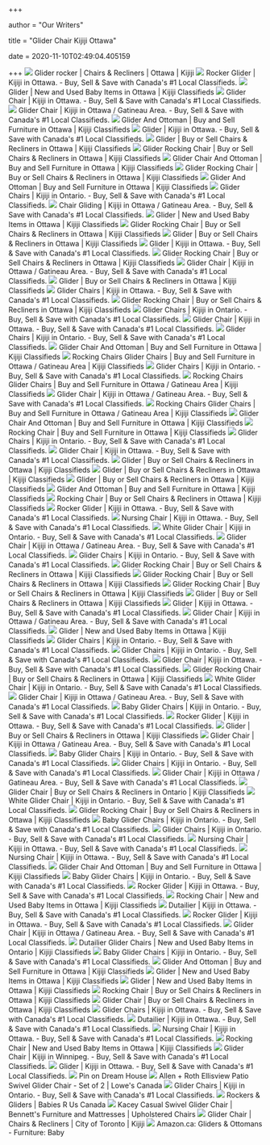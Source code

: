 +++
        
author = "Our Writers"
        
title = "Glider Chair Kijiji Ottawa"
        
date = 2020-11-10T02:49:04.405159
        
+++
[ ![](https://i.ebayimg.com/00/s/MTYwMFgxMjAw/z/odsAAOSwkHJfqEPf/$_27.JPG)](https://i.ebayimg.com/00/s/MTYwMFgxMjAw/z/odsAAOSwkHJfqEPf/$_27.JPG) Glider rocker | Chairs & Recliners | Ottawa | Kijiji
[ ![](https://i.ebayimg.com/images/g/MIYAAOSw8WVfmJ10/s-l200.jpg)](https://i.ebayimg.com/images/g/MIYAAOSw8WVfmJ10/s-l200.jpg) Rocker Glider | Kijiji in Ottawa. - Buy, Sell & Save with Canada's #1 Local  Classifieds.
[ ![](https://i.ebayimg.com/images/g/eSAAAOSwpnRe1oJb/s-l200.jpg)](https://i.ebayimg.com/images/g/eSAAAOSwpnRe1oJb/s-l200.jpg) Glider | New and Used Baby Items in Ottawa | Kijiji Classifieds
[ ![](https://i.ebayimg.com/images/g/3AEAAOSwCl9fhLT0/s-l200.jpg)](https://i.ebayimg.com/images/g/3AEAAOSwCl9fhLT0/s-l200.jpg) Glider Chair | Kijiji in Ottawa. - Buy, Sell & Save with Canada's #1 Local  Classifieds.
[ ![](https://i.ebayimg.com/images/g/4u4AAOSwHoFeyVha/s-l200.jpg)](https://i.ebayimg.com/images/g/4u4AAOSwHoFeyVha/s-l200.jpg) Glider Chair | Kijiji in Ottawa / Gatineau Area. - Buy, Sell & Save with  Canada's #1 Local Classifieds.
[ ![](https://i.ebayimg.com/images/g/PjgAAOSwN5hfnVbK/s-l200.jpg)](https://i.ebayimg.com/images/g/PjgAAOSwN5hfnVbK/s-l200.jpg) Glider And Ottoman | Buy and Sell Furniture in Ottawa | Kijiji Classifieds
[ ![](https://i.ebayimg.com/images/g/ysoAAOSwDphfoc49/s-l200.jpg)](https://i.ebayimg.com/images/g/ysoAAOSwDphfoc49/s-l200.jpg) Glider | Kijiji in Ottawa. - Buy, Sell & Save with Canada's #1 Local  Classifieds.
[ ![](https://i.ebayimg.com/images/g/4O0AAOSwrCVfkaYO/s-l200.jpg)](https://i.ebayimg.com/images/g/4O0AAOSwrCVfkaYO/s-l200.jpg) Glider | Buy or Sell Chairs & Recliners in Ottawa | Kijiji Classifieds
[ ![](https://i.ebayimg.com/images/g/72QAAOSwzCBfJbhp/s-l200.jpg)](https://i.ebayimg.com/images/g/72QAAOSwzCBfJbhp/s-l200.jpg) Glider Rocking Chair | Buy or Sell Chairs & Recliners in Ottawa | Kijiji  Classifieds
[ ![](https://i.ebayimg.com/00/s/NjAwWDgwMA==/z/LS8AAOSwY8tdlo1M/$_35.JPG)](https://i.ebayimg.com/00/s/NjAwWDgwMA==/z/LS8AAOSwY8tdlo1M/$_35.JPG) Glider Chair And Ottoman | Buy and Sell Furniture in Ottawa | Kijiji  Classifieds
[ ![](https://i.ebayimg.com/images/g/xcUAAOSwBCtfUxWk/s-l200.jpg)](https://i.ebayimg.com/images/g/xcUAAOSwBCtfUxWk/s-l200.jpg) Glider Rocking Chair | Buy or Sell Chairs & Recliners in Ottawa | Kijiji  Classifieds
[ ![](https://i.ebayimg.com/images/g/rpUAAOSwl69e~3PP/s-l200.jpg)](https://i.ebayimg.com/images/g/rpUAAOSwl69e~3PP/s-l200.jpg) Glider And Ottoman | Buy and Sell Furniture in Ottawa | Kijiji Classifieds
[ ![](https://i.ebayimg.com/images/g/jJ8AAOSwvdJfnwMA/s-l200.jpg)](https://i.ebayimg.com/images/g/jJ8AAOSwvdJfnwMA/s-l200.jpg) Glider Chairs | Kijiji in Ontario. - Buy, Sell & Save with Canada's #1  Local Classifieds.
[ ![](https://i.ebayimg.com/00/s/ODAwWDYwMA==/z/fygAAOSwHfxd2y-Z/$_35.PNG)](https://i.ebayimg.com/00/s/ODAwWDYwMA==/z/fygAAOSwHfxd2y-Z/$_35.PNG) Chair Gliding | Kijiji in Ottawa / Gatineau Area. - Buy, Sell & Save with  Canada's #1 Local Classifieds.
[ ![](https://i.ebayimg.com/images/g/imgAAOSwG2RfQURL/s-l200.jpg)](https://i.ebayimg.com/images/g/imgAAOSwG2RfQURL/s-l200.jpg) Glider | New and Used Baby Items in Ottawa | Kijiji Classifieds
[ ![](https://i.ebayimg.com/images/g/NooAAOSwGz9fPtnz/s-l200.jpg)](https://i.ebayimg.com/images/g/NooAAOSwGz9fPtnz/s-l200.jpg) Glider Rocking Chair | Buy or Sell Chairs & Recliners in Ottawa | Kijiji  Classifieds
[ ![](https://i.ebayimg.com/images/g/Tx8AAOSwz5tfjE3r/s-l200.jpg)](https://i.ebayimg.com/images/g/Tx8AAOSwz5tfjE3r/s-l200.jpg) Glider | Buy or Sell Chairs & Recliners in Ottawa | Kijiji Classifieds
[ ![](https://i.ebayimg.com/images/g/kSMAAOSwq1tflb9r/s-l200.jpg)](https://i.ebayimg.com/images/g/kSMAAOSwq1tflb9r/s-l200.jpg) Glider | Kijiji in Ottawa. - Buy, Sell & Save with Canada's #1 Local  Classifieds.
[ ![](https://i.ebayimg.com/images/g/LYcAAOSwUAVfHtCB/s-l200.jpg)](https://i.ebayimg.com/images/g/LYcAAOSwUAVfHtCB/s-l200.jpg) Glider Rocking Chair | Buy or Sell Chairs & Recliners in Ottawa | Kijiji  Classifieds
[ ![](https://i.ebayimg.com/images/g/f1EAAOSwy11ed7o4/s-l200.jpg)](https://i.ebayimg.com/images/g/f1EAAOSwy11ed7o4/s-l200.jpg) Glider Chair | Kijiji in Ottawa / Gatineau Area. - Buy, Sell & Save with  Canada's #1 Local Classifieds.
[ ![](https://i.ebayimg.com/images/g/8mwAAOSwyEhfi1Hn/s-l200.jpg)](https://i.ebayimg.com/images/g/8mwAAOSwyEhfi1Hn/s-l200.jpg) Glider | Buy or Sell Chairs & Recliners in Ottawa | Kijiji Classifieds
[ ![](https://i.ebayimg.com/images/g/vgYAAOSwHsNfaOp9/s-l200.jpg)](https://i.ebayimg.com/images/g/vgYAAOSwHsNfaOp9/s-l200.jpg) Glider Chairs | Kijiji in Ottawa. - Buy, Sell & Save with Canada's #1 Local  Classifieds.
[ ![](https://i.ebayimg.com/images/g/zDcAAOSwQF1fNzlL/s-l200.jpg)](https://i.ebayimg.com/images/g/zDcAAOSwQF1fNzlL/s-l200.jpg) Glider Rocking Chair | Buy or Sell Chairs & Recliners in Ottawa | Kijiji  Classifieds
[ ![](https://i.ebayimg.com/images/g/VbMAAOSw8q9eLjPy/s-l200.jpg)](https://i.ebayimg.com/images/g/VbMAAOSw8q9eLjPy/s-l200.jpg) Glider Chairs | Kijiji in Ontario. - Buy, Sell & Save with Canada's #1  Local Classifieds.
[ ![](https://i.ebayimg.com/images/g/PjgAAOSw2M9fd37l/s-l200.jpg)](https://i.ebayimg.com/images/g/PjgAAOSw2M9fd37l/s-l200.jpg) Glider Chair | Kijiji in Ottawa. - Buy, Sell & Save with Canada's #1 Local  Classifieds.
[ ![](https://i.ebayimg.com/images/g/ztIAAOSwUk5fnsca/s-l200.jpg)](https://i.ebayimg.com/images/g/ztIAAOSwUk5fnsca/s-l200.jpg) Glider Chairs | Kijiji in Ontario. - Buy, Sell & Save with Canada's #1  Local Classifieds.
[ ![](https://i.ebayimg.com/00/s/MTYwMFgxMjAx/z/zbcAAOSwTrZddTwm/$_35.JPG)](https://i.ebayimg.com/00/s/MTYwMFgxMjAx/z/zbcAAOSwTrZddTwm/$_35.JPG) Glider Chair And Ottoman | Buy and Sell Furniture in Ottawa | Kijiji  Classifieds
[ ![](https://i.ebayimg.com/images/g/bkgAAOSwAxdfOUE~/s-l200.jpg)](https://i.ebayimg.com/images/g/bkgAAOSwAxdfOUE~/s-l200.jpg) Rocking Chairs Glider Chairs | Buy and Sell Furniture in Ottawa / Gatineau  Area | Kijiji Classifieds
[ ![](https://i.ebayimg.com/images/g/0XMAAOSwVi9fnc7T/s-l200.jpg)](https://i.ebayimg.com/images/g/0XMAAOSwVi9fnc7T/s-l200.jpg) Glider Chairs | Kijiji in Ontario. - Buy, Sell & Save with Canada's #1  Local Classifieds.
[ ![](https://i.ebayimg.com/images/g/8VUAAOSw8RxfNaSa/s-l200.jpg)](https://i.ebayimg.com/images/g/8VUAAOSw8RxfNaSa/s-l200.jpg) Rocking Chairs Glider Chairs | Buy and Sell Furniture in Ottawa / Gatineau  Area | Kijiji Classifieds
[ ![](https://i.ebayimg.com/images/g/LqEAAOSwGTxeWdfA/s-l200.jpg)](https://i.ebayimg.com/images/g/LqEAAOSwGTxeWdfA/s-l200.jpg) Glider Chair | Kijiji in Ottawa / Gatineau Area. - Buy, Sell & Save with  Canada's #1 Local Classifieds.
[ ![](https://i.ebayimg.com/images/g/FRgAAOSw0E1fN-yS/s-l200.jpg)](https://i.ebayimg.com/images/g/FRgAAOSw0E1fN-yS/s-l200.jpg) Rocking Chairs Glider Chairs | Buy and Sell Furniture in Ottawa / Gatineau  Area | Kijiji Classifieds
[ ![](https://i.ebayimg.com/00/s/ODAwWDUzMw==/z/LxYAAOSwKAFdlU-E/$_35.JPG)](https://i.ebayimg.com/00/s/ODAwWDUzMw==/z/LxYAAOSwKAFdlU-E/$_35.JPG) Glider Chair And Ottoman | Buy and Sell Furniture in Ottawa | Kijiji  Classifieds
[ ![](https://i.ebayimg.com/images/g/h6YAAOSwdOxd6nh8/s-l200.jpg)](https://i.ebayimg.com/images/g/h6YAAOSwdOxd6nh8/s-l200.jpg) Rocking Chair | Buy and Sell Furniture in Ottawa | Kijiji Classifieds
[ ![](https://i.ebayimg.com/images/g/e4EAAOSwWkRfndGZ/s-l200.jpg)](https://i.ebayimg.com/images/g/e4EAAOSwWkRfndGZ/s-l200.jpg) Glider Chairs | Kijiji in Ontario. - Buy, Sell & Save with Canada's #1  Local Classifieds.
[ ![](https://i.ebayimg.com/images/g/PKsAAOSwRKRfdP~5/s-l200.jpg)](https://i.ebayimg.com/images/g/PKsAAOSwRKRfdP~5/s-l200.jpg) Glider Chair | Kijiji in Ottawa. - Buy, Sell & Save with Canada's #1 Local  Classifieds.
[ ![](https://i.ebayimg.com/images/g/x2gAAOSwN5hfnKis/s-l200.jpg)](https://i.ebayimg.com/images/g/x2gAAOSwN5hfnKis/s-l200.jpg) Glider | Buy or Sell Chairs & Recliners in Ottawa | Kijiji Classifieds
[ ![](https://i.ebayimg.com/images/g/Ul8AAOSwAmtfhIKm/s-l200.jpg)](https://i.ebayimg.com/images/g/Ul8AAOSwAmtfhIKm/s-l200.jpg) Glider | Buy or Sell Chairs & Recliners in Ottawa | Kijiji Classifieds
[ ![](https://i.ebayimg.com/images/g/tNcAAOSw1dNflDRi/s-l200.jpg)](https://i.ebayimg.com/images/g/tNcAAOSw1dNflDRi/s-l200.jpg) Glider | Buy or Sell Chairs & Recliners in Ottawa | Kijiji Classifieds
[ ![](https://i.ebayimg.com/images/g/8VMAAOSw8Itfheik/s-l200.jpg)](https://i.ebayimg.com/images/g/8VMAAOSw8Itfheik/s-l200.jpg) Glider And Ottoman | Buy and Sell Furniture in Ottawa | Kijiji Classifieds
[ ![](https://i.ebayimg.com/images/g/sb8AAOSwsLdfpuk4/s-l200.jpg)](https://i.ebayimg.com/images/g/sb8AAOSwsLdfpuk4/s-l200.jpg) Rocking Chair | Buy or Sell Chairs & Recliners in Ottawa | Kijiji  Classifieds
[ ![](https://i.ebayimg.com/images/g/bBYAAOSwLeNfJ0A~/s-l200.jpg)](https://i.ebayimg.com/images/g/bBYAAOSwLeNfJ0A~/s-l200.jpg) Rocker Glider | Kijiji in Ottawa. - Buy, Sell & Save with Canada's #1 Local  Classifieds.
[ ![](https://i.ebayimg.com/images/g/T2sAAOSwd8BeNZHi/s-l200.jpg)](https://i.ebayimg.com/images/g/T2sAAOSwd8BeNZHi/s-l200.jpg) Nursing Chair | Kijiji in Ottawa. - Buy, Sell & Save with Canada's #1 Local  Classifieds.
[ ![](https://i.ebayimg.com/images/g/sZMAAOSwaqFefpzK/s-l200.jpg)](https://i.ebayimg.com/images/g/sZMAAOSwaqFefpzK/s-l200.jpg) White Glider Chair | Kijiji in Ontario. - Buy, Sell & Save with Canada's #1  Local Classifieds.
[ ![](https://i.ebayimg.com/images/g/5H0AAOSwDcNeuW~m/s-l200.jpg)](https://i.ebayimg.com/images/g/5H0AAOSwDcNeuW~m/s-l200.jpg) Glider Chair | Kijiji in Ottawa / Gatineau Area. - Buy, Sell & Save with  Canada's #1 Local Classifieds.
[ ![](https://i.ebayimg.com/images/g/JfMAAOSwu7dfnwZ4/s-l200.jpg)](https://i.ebayimg.com/images/g/JfMAAOSwu7dfnwZ4/s-l200.jpg) Glider Chairs | Kijiji in Ontario. - Buy, Sell & Save with Canada's #1  Local Classifieds.
[ ![](https://i.ebayimg.com/images/g/-9AAAOSwwttfCkJI/s-l200.jpg)](https://i.ebayimg.com/images/g/-9AAAOSwwttfCkJI/s-l200.jpg) Glider Rocking Chair | Buy or Sell Chairs & Recliners in Ottawa | Kijiji  Classifieds
[ ![](https://i.ebayimg.com/images/g/9g0AAOSwu5BfGFlK/s-l200.jpg)](https://i.ebayimg.com/images/g/9g0AAOSwu5BfGFlK/s-l200.jpg) Glider Rocking Chair | Buy or Sell Chairs & Recliners in Ottawa | Kijiji  Classifieds
[ ![](https://i.ebayimg.com/images/g/BngAAOSwxxZe1yGB/s-l200.jpg)](https://i.ebayimg.com/images/g/BngAAOSwxxZe1yGB/s-l200.jpg) Glider Rocking Chair | Buy or Sell Chairs & Recliners in Ottawa | Kijiji  Classifieds
[ ![](https://i.ebayimg.com/images/g/8sgAAOSwZo5fhMpy/s-l200.jpg)](https://i.ebayimg.com/images/g/8sgAAOSwZo5fhMpy/s-l200.jpg) Glider | Buy or Sell Chairs & Recliners in Ottawa | Kijiji Classifieds
[ ![](https://i.ebayimg.com/00/s/NDAwWDQwMA==/z/eyMAAOSwW6hfo~yc/$_2.JPG)](https://i.ebayimg.com/00/s/NDAwWDQwMA==/z/eyMAAOSwW6hfo~yc/$_2.JPG) Glider | Kijiji in Ottawa. - Buy, Sell & Save with Canada's #1 Local  Classifieds.
[ ![](https://i.ebayimg.com/images/g/hzYAAOSwKAJenNJw/s-l200.jpg)](https://i.ebayimg.com/images/g/hzYAAOSwKAJenNJw/s-l200.jpg) Glider Chair | Kijiji in Ottawa / Gatineau Area. - Buy, Sell & Save with  Canada's #1 Local Classifieds.
[ ![](https://i.ebayimg.com/images/g/WZsAAOSw-RJfeiT5/s-l200.jpg)](https://i.ebayimg.com/images/g/WZsAAOSw-RJfeiT5/s-l200.jpg) Glider | New and Used Baby Items in Ottawa | Kijiji Classifieds
[ ![](https://i.ebayimg.com/images/g/FB8AAOSwMFhfnVTI/s-l200.jpg)](https://i.ebayimg.com/images/g/FB8AAOSwMFhfnVTI/s-l200.jpg) Glider Chairs | Kijiji in Ontario. - Buy, Sell & Save with Canada's #1  Local Classifieds.
[ ![](https://i.ebayimg.com/images/g/XSsAAOSwx8Nfnxna/s-l200.jpg)](https://i.ebayimg.com/images/g/XSsAAOSwx8Nfnxna/s-l200.jpg) Glider Chairs | Kijiji in Ontario. - Buy, Sell & Save with Canada's #1  Local Classifieds.
[ ![](https://i.ebayimg.com/images/g/6HAAAOSwJntfcOBi/s-l200.jpg)](https://i.ebayimg.com/images/g/6HAAAOSwJntfcOBi/s-l200.jpg) Glider Chair | Kijiji in Ottawa. - Buy, Sell & Save with Canada's #1 Local  Classifieds.
[ ![](https://i.ebayimg.com/images/g/XxgAAOSwR6NfT7X5/s-l200.jpg)](https://i.ebayimg.com/images/g/XxgAAOSwR6NfT7X5/s-l200.jpg) Glider Rocking Chair | Buy or Sell Chairs & Recliners in Ottawa | Kijiji  Classifieds
[ ![](https://i.ebayimg.com/images/g/-JAAAOSwGAxfmeGb/s-l200.jpg)](https://i.ebayimg.com/images/g/-JAAAOSwGAxfmeGb/s-l200.jpg) White Glider Chair | Kijiji in Ontario. - Buy, Sell & Save with Canada's #1  Local Classifieds.
[ ![](https://i.ebayimg.com/images/g/zGkAAOSw9h5erYsn/s-l200.jpg)](https://i.ebayimg.com/images/g/zGkAAOSw9h5erYsn/s-l200.jpg) Glider Chair | Kijiji in Ottawa / Gatineau Area. - Buy, Sell & Save with  Canada's #1 Local Classifieds.
[ ![](https://i.ebayimg.com/images/g/VWMAAOSwHbpfmW1u/s-l200.jpg)](https://i.ebayimg.com/images/g/VWMAAOSwHbpfmW1u/s-l200.jpg) Baby Glider Chairs | Kijiji in Ontario. - Buy, Sell & Save with Canada's #1  Local Classifieds.
[ ![](https://i.ebayimg.com/images/g/6eoAAOSw8RxfO-IS/s-l200.jpg)](https://i.ebayimg.com/images/g/6eoAAOSw8RxfO-IS/s-l200.jpg) Rocker Glider | Kijiji in Ottawa. - Buy, Sell & Save with Canada's #1 Local  Classifieds.
[ ![](https://i.ebayimg.com/images/g/MJ8AAOSwZbtfhx~U/s-l200.jpg)](https://i.ebayimg.com/images/g/MJ8AAOSwZbtfhx~U/s-l200.jpg) Glider | Buy or Sell Chairs & Recliners in Ottawa | Kijiji Classifieds
[ ![](https://i.ebayimg.com/images/g/CyEAAOSw7TFeyDk3/s-l200.jpg)](https://i.ebayimg.com/images/g/CyEAAOSw7TFeyDk3/s-l200.jpg) Glider Chair | Kijiji in Ottawa / Gatineau Area. - Buy, Sell & Save with  Canada's #1 Local Classifieds.
[ ![](https://i.ebayimg.com/images/g/3U8AAOSwNHhfjyyu/s-l200.jpg)](https://i.ebayimg.com/images/g/3U8AAOSwNHhfjyyu/s-l200.jpg) Baby Glider Chairs | Kijiji in Ontario. - Buy, Sell & Save with Canada's #1  Local Classifieds.
[ ![](https://i.ebayimg.com/images/g/ADEAAOSwv~pejP4h/s-l200.jpg)](https://i.ebayimg.com/images/g/ADEAAOSwv~pejP4h/s-l200.jpg) Glider Chairs | Kijiji in Ontario. - Buy, Sell & Save with Canada's #1  Local Classifieds.
[ ![](https://i.ebayimg.com/images/g/8J4AAOSwQYhexeTu/s-l200.jpg)](https://i.ebayimg.com/images/g/8J4AAOSwQYhexeTu/s-l200.jpg) Glider Chair | Kijiji in Ottawa / Gatineau Area. - Buy, Sell & Save with  Canada's #1 Local Classifieds.
[ ![](https://i.ebayimg.com/images/g/lCIAAOSw~xBfpo0b/s-l200.jpg)](https://i.ebayimg.com/images/g/lCIAAOSw~xBfpo0b/s-l200.jpg) Glider Chair | Buy or Sell Chairs & Recliners in Ontario | Kijiji  Classifieds
[ ![](https://i.ebayimg.com/images/g/JpIAAOSwBjBfm41q/s-l200.jpg)](https://i.ebayimg.com/images/g/JpIAAOSwBjBfm41q/s-l200.jpg) White Glider Chair | Kijiji in Ontario. - Buy, Sell & Save with Canada's #1  Local Classifieds.
[ ![](https://i.ebayimg.com/images/g/3fsAAOSw9otfFjHh/s-l200.jpg)](https://i.ebayimg.com/images/g/3fsAAOSw9otfFjHh/s-l200.jpg) Glider Rocking Chair | Buy or Sell Chairs & Recliners in Ottawa | Kijiji  Classifieds
[ ![](https://i.ebayimg.com/images/g/nyUAAOSwvKZfl5Gq/s-l200.jpg)](https://i.ebayimg.com/images/g/nyUAAOSwvKZfl5Gq/s-l200.jpg) Baby Glider Chairs | Kijiji in Ontario. - Buy, Sell & Save with Canada's #1  Local Classifieds.
[ ![](https://i.ebayimg.com/images/g/VToAAOSwr15fnbPV/s-l200.jpg)](https://i.ebayimg.com/images/g/VToAAOSwr15fnbPV/s-l200.jpg) Glider Chairs | Kijiji in Ontario. - Buy, Sell & Save with Canada's #1  Local Classifieds.
[ ![](https://i.ebayimg.com/images/g/FLIAAOSwQ2ZfeNdY/s-l200.jpg)](https://i.ebayimg.com/images/g/FLIAAOSwQ2ZfeNdY/s-l200.jpg) Nursing Chair | Kijiji in Ottawa. - Buy, Sell & Save with Canada's #1 Local  Classifieds.
[ ![](https://i.ebayimg.com/images/g/1yoAAOSw4qxfie1h/s-l200.jpg)](https://i.ebayimg.com/images/g/1yoAAOSw4qxfie1h/s-l200.jpg) Nursing Chair | Kijiji in Ottawa. - Buy, Sell & Save with Canada's #1 Local  Classifieds.
[ ![](https://i.ebayimg.com/00/s/ODAwWDUyMg==/z/UrsAAOSwplBdZVep/$_35.JPG)](https://i.ebayimg.com/00/s/ODAwWDUyMg==/z/UrsAAOSwplBdZVep/$_35.JPG) Glider Chair And Ottoman | Buy and Sell Furniture in Ottawa | Kijiji  Classifieds
[ ![](https://i.ebayimg.com/images/g/pgkAAOSw0GJfmitF/s-l200.jpg)](https://i.ebayimg.com/images/g/pgkAAOSw0GJfmitF/s-l200.jpg) Baby Glider Chairs | Kijiji in Ontario. - Buy, Sell & Save with Canada's #1  Local Classifieds.
[ ![](https://i.ebayimg.com/images/g/aTsAAOSwcd9fbz1~/s-l200.jpg)](https://i.ebayimg.com/images/g/aTsAAOSwcd9fbz1~/s-l200.jpg) Rocker Glider | Kijiji in Ottawa. - Buy, Sell & Save with Canada's #1 Local  Classifieds.
[ ![](https://i.ebayimg.com/images/g/ExgAAOSwyfpfjNvr/s-l200.jpg)](https://i.ebayimg.com/images/g/ExgAAOSwyfpfjNvr/s-l200.jpg) Rocking Chair | New and Used Baby Items in Ottawa | Kijiji Classifieds
[ ![](https://i.ebayimg.com/images/g/TDYAAOSwathfaNq1/s-l200.jpg)](https://i.ebayimg.com/images/g/TDYAAOSwathfaNq1/s-l200.jpg) Dutailier | Kijiji in Ottawa. - Buy, Sell & Save with Canada's #1 Local  Classifieds.
[ ![](https://i.ebayimg.com/images/g/jNcAAOSwdgpfJBS6/s-l200.jpg)](https://i.ebayimg.com/images/g/jNcAAOSwdgpfJBS6/s-l200.jpg) Rocker Glider | Kijiji in Ottawa. - Buy, Sell & Save with Canada's #1 Local  Classifieds.
[ ![](https://i.ebayimg.com/images/g/h24AAOSwjLZeHRQI/s-l200.jpg)](https://i.ebayimg.com/images/g/h24AAOSwjLZeHRQI/s-l200.jpg) Glider Chair | Kijiji in Ottawa / Gatineau Area. - Buy, Sell & Save with  Canada's #1 Local Classifieds.
[ ![](https://i.ebayimg.com/00/s/ODAwWDYwMA==/z/XakAAOSwJ6JdTK2P/$_35.JPG)](https://i.ebayimg.com/00/s/ODAwWDYwMA==/z/XakAAOSwJ6JdTK2P/$_35.JPG) Dutailier Glider Chairs | New and Used Baby Items in Ontario | Kijiji  Classifieds
[ ![](https://i.ebayimg.com/images/g/8hAAAOSwQjdfj14j/s-l200.jpg)](https://i.ebayimg.com/images/g/8hAAAOSwQjdfj14j/s-l200.jpg) Baby Glider Chairs | Kijiji in Ontario. - Buy, Sell & Save with Canada's #1  Local Classifieds.
[ ![](https://i.ebayimg.com/images/g/mScAAOSwdP9fbiKQ/s-l200.jpg)](https://i.ebayimg.com/images/g/mScAAOSwdP9fbiKQ/s-l200.jpg) Glider And Ottoman | Buy and Sell Furniture in Ottawa | Kijiji Classifieds
[ ![](https://i.ebayimg.com/images/g/b0MAAOSwZbhfjFBG/s-l200.jpg)](https://i.ebayimg.com/images/g/b0MAAOSwZbhfjFBG/s-l200.jpg) Glider | New and Used Baby Items in Ottawa | Kijiji Classifieds
[ ![](https://i.ebayimg.com/images/g/KlkAAOSw-zlfc9jF/s-l200.jpg)](https://i.ebayimg.com/images/g/KlkAAOSw-zlfc9jF/s-l200.jpg) Glider | New and Used Baby Items in Ottawa | Kijiji Classifieds
[ ![](https://i.ebayimg.com/images/g/5PIAAOSwN2RfXPYi/s-l200.jpg)](https://i.ebayimg.com/images/g/5PIAAOSwN2RfXPYi/s-l200.jpg) Rocking Chair | Buy or Sell Chairs & Recliners in Ottawa | Kijiji  Classifieds
[ ![](https://i.ebayimg.com/images/g/zdwAAOSw~5RfZ4kQ/s-l200.jpg)](https://i.ebayimg.com/images/g/zdwAAOSw~5RfZ4kQ/s-l200.jpg) Glider Chair | Buy or Sell Chairs & Recliners in Ottawa | Kijiji Classifieds
[ ![](https://i.ebayimg.com/images/g/rxgAAOSw31JfhHtH/s-l200.jpg)](https://i.ebayimg.com/images/g/rxgAAOSw31JfhHtH/s-l200.jpg) Glider Chairs | Kijiji in Ottawa. - Buy, Sell & Save with Canada's #1 Local  Classifieds.
[ ![](https://i.ebayimg.com/images/g/OAEAAOSwNsVfdzd4/s-l200.jpg)](https://i.ebayimg.com/images/g/OAEAAOSwNsVfdzd4/s-l200.jpg) Dutailier | Kijiji in Ottawa. - Buy, Sell & Save with Canada's #1 Local  Classifieds.
[ ![](https://i.ebayimg.com/images/g/52UAAOSw6NNfi0nG/s-l200.jpg)](https://i.ebayimg.com/images/g/52UAAOSw6NNfi0nG/s-l200.jpg) Nursing Chair | Kijiji in Ottawa. - Buy, Sell & Save with Canada's #1 Local  Classifieds.
[ ![](https://i.ebayimg.com/images/g/n40AAOSw4qxfe7um/s-l200.jpg)](https://i.ebayimg.com/images/g/n40AAOSw4qxfe7um/s-l200.jpg) Rocking Chair | New and Used Baby Items in Ottawa | Kijiji Classifieds
[ ![](https://i.ebayimg.com/images/g/eJYAAOSwK9lfXLfV/s-l200.jpg)](https://i.ebayimg.com/images/g/eJYAAOSwK9lfXLfV/s-l200.jpg) Glider Chair | Kijiji in Winnipeg. - Buy, Sell & Save with Canada's #1  Local Classifieds.
[ ![](https://i.ebayimg.com/images/g/fg8AAOSwuN5foYmO/s-l200.jpg)](https://i.ebayimg.com/images/g/fg8AAOSwuN5foYmO/s-l200.jpg) Glider | Kijiji in Ottawa. - Buy, Sell & Save with Canada's #1 Local  Classifieds.
[ ![](https://i.pinimg.com/originals/e1/6e/cc/e16ecc4a903471d430b1a70041a98073.jpg)](https://i.pinimg.com/originals/e1/6e/cc/e16ecc4a903471d430b1a70041a98073.jpg) Pin on Dream House
[ ![](https://da.lowes.ca/webassets/images/726643_09816915_001_m.jpg)](https://da.lowes.ca/webassets/images/726643_09816915_001_m.jpg) Allen + Roth Ellisview Patio Swivel Glider Chair - Set of 2 | Lowe's Canada
[ ![](https://i.ebayimg.com/images/g/6AYAAOSw9Q9fC0fi/s-l200.jpg)](https://i.ebayimg.com/images/g/6AYAAOSw9Q9fC0fi/s-l200.jpg) Glider Chairs | Kijiji in Ontario. - Buy, Sell & Save with Canada's #1  Local Classifieds.
[ ![](https://www.babiesrus.ca/dw/image/v2/BDFX_PRD/on/demandware.static/-/Sites-toys-master-catalog/default/dw3003744e/images/74D1A1C2_1.jpg?sw=280&sh=280&sm=fit)](https://www.babiesrus.ca/dw/image/v2/BDFX_PRD/on/demandware.static/-/Sites-toys-master-catalog/default/dw3003744e/images/74D1A1C2_1.jpg?sw=280&sh=280&sm=fit) Rockers & Gliders | Babies R Us Canada
[ ![](https://imageresizer.furnituredealer.net/img/remote/images.furnituredealer.net/img/products%2Fbest_home_furnishings%2Fcolor%2Fkaycey_5027-21413-b1.jpg?width=1024&height=768&scale=both&trim.threshold=50&trim.percentpadding=10)](https://imageresizer.furnituredealer.net/img/remote/images.furnituredealer.net/img/products%2Fbest_home_furnishings%2Fcolor%2Fkaycey_5027-21413-b1.jpg?width=1024&height=768&scale=both&trim.threshold=50&trim.percentpadding=10) Kacey Casual Swivel Glider Chair | Bennett's Furniture and Mattresses |  Upholstered Chairs
[ ![](https://i.ebayimg.com/00/s/MTYwMFgxMjAw/z/E0oAAOSwVWBfqA66/$_27.JPG)](https://i.ebayimg.com/00/s/MTYwMFgxMjAw/z/E0oAAOSwVWBfqA66/$_27.JPG) Glider Chair | Chairs & Recliners | City of Toronto | Kijiji
[ ![](https://images-na.ssl-images-amazon.com/images/I/81YAIdRZRVL._AC._SR360,460.jpg)](https://images-na.ssl-images-amazon.com/images/I/81YAIdRZRVL._AC._SR360,460.jpg) Amazon.ca: Gliders & Ottomans - Furniture: Baby
